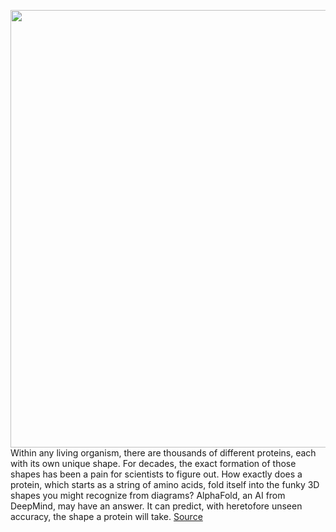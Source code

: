 <img src='https://cdn.vox-cdn.com/thumbor/0omKW2iMf9z4XzVejQM6TlQCKKc=/0x0:1422x769/1200x800/filters:focal(572x294:798x520)/cdn.vox-cdn.com/uploads/chorus_image/image/68052989/global_distance_result.0.png' width='700px' /><br/>
Within any living organism, there are thousands of different proteins, each with its own unique shape. For decades, the exact formation of those shapes has been a pain for scientists to figure out. How exactly does a protein, which starts as a string of amino acids, fold itself into the funky 3D shapes you might recognize from diagrams? AlphaFold, an AI from DeepMind, may have an answer. It can predict, with heretofore unseen accuracy, the shape a protein will take.
<a href='https://www.theverge.com/2020/12/1/21754310/deepmind-alphafold-ai-protein-folding-casp-competition'> Source <a/>